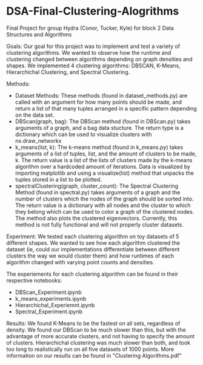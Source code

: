 # DSA-Final-Clustering-Alogrithms
Final Project for group Hydra (Conor, Tucker, Kyle) for block 2 Data Structures and Algorithms


Goals:
Our goal for this project was to implement and test a variety of clustering algorithms. We wanted to observe how the runtime and clustering changed between algorithms depending on graph densities and shapes. We implemented 4 clustering algorithms: DBSCAN, K-Means, Hierarchichal Clustering, and Spectral Clustering. 


Methods:
- Dataset Methods: These methods (found in dataset_methods.py) are called with an argument for how many points should be made, and return a list of that many tuples arranged in a specific pattern depending on the data set.
- DBScan(graph, bag): The DBScan method (found in DBScan.py) takes arguments of a graph, and a bag data stucture. The return type is a dictionary which can be used to visualize clusters with nx.draw_networkx
- k_means(list, k): The k-means method (found in k_means.py) takes arguments of a list of tuples, list, and the amount of clusters to be made, k. The return value is a list of the lists of clusters made by the k-means algorithm over a hardcoded amount of iterations. Data is visualized by importing matplotlib and using a visualize(list) method that unpacks the tuples stored in a list to be plotted.
- spectralClustering(graph, cluster_count): The Spectral Clustering Method (found in spectral.py) takes arguments of a graph and the number of clusters which the nodes of the graph should be sorted into. The return value is a dictionary with all nodes and the cluster to which they belong which can be used to color a graph of the clustered nodes. The method also plots the clustered eigenvectors. Currently, this method is not fully functional and will not properly cluster datasets. 



Experiment:
We tested each clustering algorithm on toy datasets of 5 different shapes. We wanted to see how each algorithm clustered the dataset (ie, could our implementations differentiate between different clusters the way we would cluster them) and how runtimes of each algorithm changed with varying point counts and densities. 

The experiements for each clustering algorithm can be found in their respective notebooks:
- DBScan_Experiment.ipynb
- k_means_experiments.ipynb
- Hierarchichal_Experiemnt.ipynb
- Spectral_Experiment.ipynb

Results:
We found K-Means to be the fastest on all sets, regardless of density. We found our DBScan to be much slower than this, but with the advantage of more accurate clusters, and not having to specify the amount of clusters. Hierarchichal clustering was much slower than both, and took too long to realistically run on all five datasets of 1000 points. More information on our results can be found in "Clustering Algorithms.pdf"

